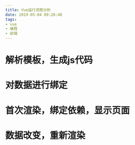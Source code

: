 ```yaml
---
title: Vue运行流程分析
date: 2019-05-04 09:28:48
tags:
- vue
- 编程
- 前端
---
```


# 解析模板，生成js代码

# 对数据进行绑定

# 首次渲染，绑定依赖，显示页面

# 数据改变，重新渲染